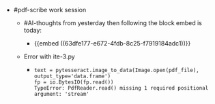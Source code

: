 - #pdf-scribe work session
	- #AI-thoughts from yesterday then following the block embed is today:
	  
		- {{embed ((63dfe177-e672-4fdb-8c25-f7919184adc1))}}
	- Error with ite-3.py
	  
		- ```
		  text = pytesseract.image_to_data(Image.open(pdf_file), output_type='data.frame')
		  fp = io.BytesIO(fp.read())
		  TypeError: PdfReader.read() missing 1 required positional argument: 'stream'
		  ```
